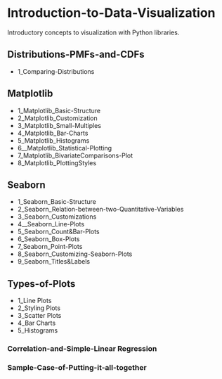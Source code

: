 # Introduction-to-Data-Visualization
Introductory concepts to visualization with Python libraries.

## Distributions-PMFs-and-CDFs

- 1_Comparing-Distributions

## Matplotlib

- 1_Matplotlib_Basic-Structure
- 2_Matplotlib_Customization
- 3_Matplotlib_Small-Multiples
- 4_Matplotlib_Bar-Charts
- 5_Matplotlib_Histograms
- 6__Matplotlib_Statistical-Plotting
- 7_Matplotlib_BivariateComparisons-Plot
- 8_Matplotlib_PlottingStyles

## Seaborn

- 1_Seaborn_Basic-Structure
- 2_Seaborn_Relation-between-two-Quantitative-Variables
- 3_Seaborn_Customizations
- 4__Seaborn_Line-Plots
- 5_Seaborn_Count&Bar-Plots
- 6_Seaborn_Box-Plots
- 7_Seaborn_Point-Plots
- 8_Seaborn_Customizing-Seaborn-Plots
- 9_Seaborn_Titles&Labels

## Types-of-Plots

- 1_Line Plots
- 2_Styling Plots
- 3_Scatter Plots
- 4_Bar Charts
- 5_Histograms

### Correlation-and-Simple-Linear Regression

### Sample-Case-of-Putting-it-all-together